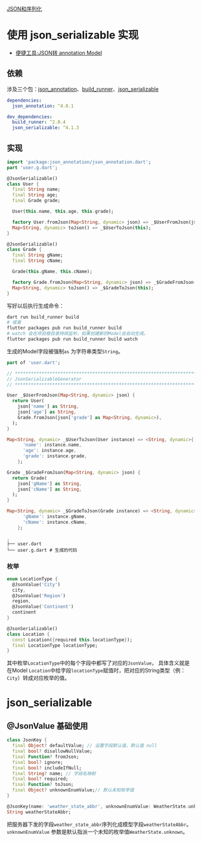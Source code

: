 [JSON和序列化](https://flutterchina.club/json/)

# 使用 json_serializable 实现

* [便捷工具:JSON转 annotation Model](https://caijinglong.github.io/json2dart/index_ch.html)

## 依赖

涉及三个包：[json_annotation](https://pub.dev/packages/json_annotation)、[build_runner](https://pub.dev/packages/build_runner)、[json_serializable](https://pub.dev/packages/json_serializable)

```yaml
dependencies:
  json_annotation: ^4.0.1

dev_dependencies:
  build_runner: ^2.0.4
  json_serializable: ^4.1.3
```

## 实现

```dart
import 'package:json_annotation/json_annotation.dart';
part 'user.g.dart';

@JsonSerializable()
class User {
  final String name;
  final String age;
  final Grade grade;

  User(this.name, this.age, this.grade);

  factory User.fromJson(Map<String, dynamic> json) => _$UserFromJson(json);
  Map<String, dynamic> toJson() => _$UserToJson(this);
}

@JsonSerializable()
class Grade {
  final String gName;
  final String cName;

  Grade(this.gName, this.cName);

  factory Grade.fromJson(Map<String, dynamic> json) => _$GradeFromJson(json);
  Map<String, dynamic> toJson() => _$GradeToJson(this);
}
```

写好以后执行生成命令：

```bash
dart run build_runner build
# 或者
flutter packages pub run build_runner build
# watch 会在项目根目录持续监听，如果创建新的Model会自动生成。
flutter packages pub run build_runner build watch
```

生成的Model字段被强制`as` 为字符串类型`String`。

```dart
part of 'user.dart';

// **************************************************************************
// JsonSerializableGenerator
// **************************************************************************

User _$UserFromJson(Map<String, dynamic> json) {
  return User(
    json['name'] as String,
    json['age'] as String,
    Grade.fromJson(json['grade'] as Map<String, dynamic>),
  );
}

Map<String, dynamic> _$UserToJson(User instance) => <String, dynamic>{
      'name': instance.name,
      'age': instance.age,
      'grade': instance.grade,
    };

Grade _$GradeFromJson(Map<String, dynamic> json) {
  return Grade(
    json['gName'] as String,
    json['cName'] as String,
  );
}

Map<String, dynamic> _$GradeToJson(Grade instance) => <String, dynamic>{
      'gName': instance.gName,
      'cName': instance.cName,
    };
```


```
.
├── user.dart
└── user.g.dart # 生成的代码
```

### 枚举

```dart
enum LocationType {
  @JsonValue('City')
  city,
  @JsonValue('Region')
  region,
  @JsonValue('Continent')
  continent
}

@JsonSerializable()
class Location {
  const Location({required this.locationType});
  final LocationType locationType;
}
```

其中枚举`LocationType`中的每个字段中都写了对应的`JsonValue`， 具体含义就是在Model `Location`中给字段`locationType`赋值时，把对应的String类型（例：`City`）转成对应枚举的值。

# json_serializable

## @JsonValue 基础使用

```dart
class JsonKey {
  final Object? defaultValue; // 设置字段默认值，默认值 null
  final bool? disallowNullValue;
  final Function? fromJson;
  final bool? ignore;
  final bool? includeIfNull;
  final String? name; // 字段名映射
  final bool? required;
  final Function? toJson;
  final Object? unknownEnumValue;// 默认未知枚举值
}
```

```dart
@JsonKey(name: 'weather_state_abbr', unknownEnumValue: WeatherState.unknown)
String weatherStateAbbr;
```

把服务器下发的字段`weather_state_abbr`序列化成模型字段`weatherStateAbbr`。`unknownEnumValue` 参数是默认指派一个未知的枚举值`WeatherState.unknown`。
